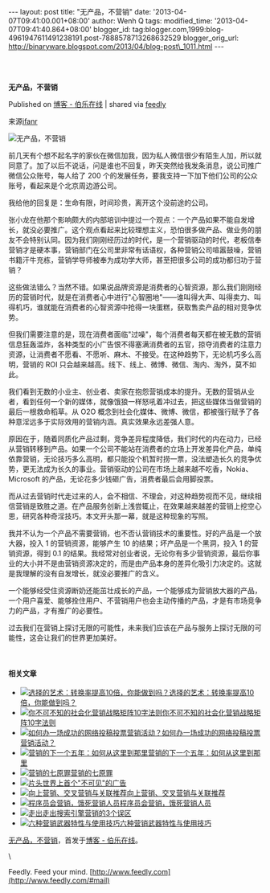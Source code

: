--- layout: post title: "无产品，不营销" date:
'2013-04-07T09:41:00.001+08:00' author: Wenh Q tags: modified\_time:
'2013-04-07T09:41:40.864+08:00' blogger\_id:
tag:blogger.com,1999:blog-4961947611491238191.post-7888578713268632529
blogger\_orig\_url:
http://binaryware.blogspot.com/2013/04/blog-post\_1011.html ---

\
  

**无产品，不营销**

Published on [博客 -
伯乐在线](http://blog.jobbole.com/37608/?utm_source=rss&utm_medium=rss&utm_campaign=%25e6%2597%25a0%25e4%25ba%25a7%25e5%2593%2581%25ef%25bc%258c%25e4%25b8%258d%25e8%2590%25a5%25e9%2594%2580)
| shared via [feedly](http://www.feedly.com)

来源[ifanr](http://www.ifanr.com/272612)

![无产品，不营销](http://blog.jobbole.com/wp-content/uploads/2013/04/sales_marketing.jpg "无产品，不营销")

前几天有个想不起名字的家伙在微信加我，因为私人微信很少有陌生人加，所以就同意了。加了以后不说话，问是谁也不回复，昨天突然给我发条消息，说公司推广微信公众账号，每人给了
200
个的发展任务，要我支持一下加下他们公司的公众账号，看起来是个北京周边游公司。

我给他的回复是：生命有限，时间珍贵，离开这个没前途的公司。

张小龙在他那个影响颇大的内部培训中提过一个观点：一个产品如果不能自发增长，就没必要推广。这个观点看起来比较理想主义，恐怕很多做产品、做业务的朋友不会特别认同。因为我们刚刚经历过的时代，是一个营销驱动的时代，老板信奉营销才是硬本事，营销部门在公司里非常有话语权，各种营销公司喧嚣鼓噪，营销书籍汗牛充栋，营销学导师被奉为成功学大师，甚至把很多公司的成功都归功于营销？

这些做法错么？当然不错。如果说品牌资源是消费者的心智资源，那么我们刚刚经历的营销时代，就是在消费者心中进行"心智圈地"——谁叫得大声、叫得卖力、叫得机巧，谁就能在消费者的心智资源中抢得一块蛋糕，获取售卖产品的相对竞争优势。

但我们需要注意的是，现在消费者面临"过噪"，每个消费者每天都在被无数的营销信息狂轰滥炸，各种类型的小广告恨不得塞满消费者的五官，掠夺消费者的注意力资源，让消费者不愿看、不愿听、麻木、不接受。在这种趋势下，无论机巧多么高明，营销的
ROI 只会越来越高。线下、线上、微博、微信、淘内、淘外，莫不如此。

我们看到无数的小业主、创业者、卖家在抱怨营销成本的提升。无数的营销从业者，看到任何一个新的媒体，就像饿狼一样怒吼着冲过去，把这些媒体当做营销的最后一根救命稻草。从
O2O
概念到社会化媒体、微博、微信，都被强行赋予了各种意淫远多于实际效用的营销内涵。真实效果永远差强人意。

原因在于，随着同质化产品过剩，竞争差异程度降低，我们时代的内在动力，已经从营销转移到产品。如果一个公司不能站在消费者的立场上开发差异化产品，单纯依靠营销，无论技巧多么高明，都只能投个机暂时捞一票，没法塑造长久的竞争优势，更无法成为长久的事业。营销驱动的公司在市场上越来越不吃香，Nokia、Microsoft
的产品，无论花多少钱砸广告，消费者最后会用脚投票。

而从过去营销时代走过来的人，会不相信、不理会，对这种趋势视而不见，继续相信营销是致胜之道。在产品服务创新上浅尝辄止，在效果越来越差的营销上挖空心思，研究各种奇淫技巧。本文开头那一幕，就是这种现象的写照。

我并不认为一个产品不需要营销，也不否认营销技术的重要性。好的产品是一个放大器，投入
1 的营销资源，能够产生 10 的结果；坏产品是一个黑洞，投入 1
的营销资源，得到 0.1
的结果。我经常对创业者说，无论你有多少营销资源，最后你事业的大小并不是由营销资源决定的，而是由产品本身的差异化吸引力决定的。这就是我理解的没有自发增长，就没必要推广的含义。

一个能够经受住资源断奶还能茁壮成长的产品，一个能够成为营销放大器的产品，一个用户喜爱、能够拴住用户、不营销用户也会主动传播的产品，才是有市场竞争力的产品，才有推广的必要性。

过去我们在营销上探讨无限的可能性，未来我们应该在产品与服务上探讨无限的可能性，这会让我们的世界更加美好。

 

#### 相关文章

-   [![选择的艺术：转换率提高10倍，你能做到吗？](http://blog.jobbole.com/wp-content/plugins/wordpress-23-related-posts-plugin/static/thumbs/7.jpg)](http://blog.jobbole.com/1195/)[选择的艺术：转换率提高10倍，你能做到吗？](http://blog.jobbole.com/1195/)
-   [![你不可不知的社会化营销战略矩阵10字法则](http://blog.jobbole.com/wp-content/plugins/wordpress-23-related-posts-plugin/static/thumbs/21.jpg)](http://blog.jobbole.com/1146/)[你不可不知的社会化营销战略矩阵10字法则](http://blog.jobbole.com/1146/)
-   [![如何办一场成功的网络投稿投票营销活动？](http://blog.jobbole.com/wp-content/plugins/wordpress-23-related-posts-plugin/static/thumbs/29.jpg)](http://blog.jobbole.com/731/)[如何办一场成功的网络投稿投票营销活动？](http://blog.jobbole.com/731/)
-   [![营销的下一个五年：如何从这里到那里](http://blog.jobbole.com/wp-content/uploads/2012/11/marketing-2017-graphic-150x150.jpg)](http://blog.jobbole.com/30022/)[营销的下一个五年：如何从这里到那里](http://blog.jobbole.com/30022/)
-   [![营销的七原罪](http://blog.jobbole.com/wp-content/uploads/2012/06/Seven-marketing-sins-150x150.jpg)](http://blog.jobbole.com/21932/)[营销的七原罪](http://blog.jobbole.com/21932/)
-   [![片头](http://blog.jobbole.com/wp-content/uploads/2012/05/%E7%89%87%E5%A4%B4-150x150.png)](http://blog.jobbole.com/19482/)[世界上首个"不可见"的广告](http://blog.jobbole.com/19482/)
-   [![向上营销、交叉营销与关联推荐](http://blog.jobbole.com/wp-content/uploads/2012/01/Up-marketing-cross-marketing-and-associated-recommendations1-150x150.png)](http://blog.jobbole.com/11396/)[向上营销、交叉营销与关联推荐](http://blog.jobbole.com/11396/)
-   [![程序员会营销，饿死营销人员](http://blog.jobbole.com/wp-content/uploads/2012/07/Programmers-to-marketing-to-starve-marketing-staff-150x150.jpg)](http://blog.jobbole.com/24467/)[程序员会营销，饿死营销人员](http://blog.jobbole.com/24467/)
-   [![走出](http://blog.jobbole.com/wp-content/uploads/2011/11/go-out-of-the-three-errors-of-the-seo-150x150.jpg)](http://blog.jobbole.com/8068/)[走出搜索引擎营销的3个误区](http://blog.jobbole.com/8068/)
-   [![六种营销武器特性与使用技巧](http://blog.jobbole.com/wp-content/uploads/2012/11/six-weapons-in-promotion-150x150.png)](http://blog.jobbole.com/30483/)[六种营销武器特性与使用技巧](http://blog.jobbole.com/30483/)

[无产品，不营销](http://blog.jobbole.com/37608/)，首发于[博客 -
伯乐在线](http://blog.jobbole.com)。

\

Feedly. Feed your mind.
[http://www.feedly.com](http://www.feedly.com/#mail)
